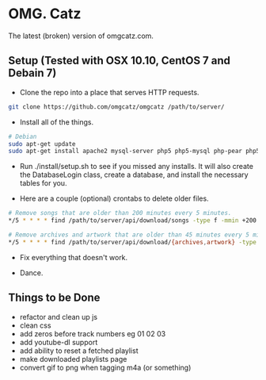 OMG. Catz
=========

The latest (broken) version of omgcatz.com.

Setup (Tested with OSX 10.10, CentOS 7 and Debain 7)
---------------------------------------------

* Clone the repo into a place that serves HTTP requests.

```bash
git clone https://github.com/omgcatz/omgcatz /path/to/server/
```

* Install all of the things.

```bash
# Debian
sudo apt-get update
sudo apt-get install apache2 mysql-server php5 php5-mysql php-pear php5-curl curl eyeD3 atomicparsley zip file
```

* Run ./install/setup.sh to see if you missed any installs. It will also create the DatabaseLogin class, create a database, and install the necessary tables for you.

* Here are a couple (optional) crontabs to delete older files.

```bash
# Remove songs that are older than 200 minutes every 5 minutes.
*/5 * * * * find /path/to/server/api/download/songs -type f -mmin +200 -delete

# Remove archives and artwork that are older than 45 minutes every 5 minutes.
*/5 * * * * find /path/to/server/api/download/{archives,artwork} -type f -mmin +45 -delete
```

* Fix everything that doesn't work.

* Dance.

Things to be Done
-----------------

* refactor and clean up js
* clean css
* add zeros before track numbers eg 01 02 03
* add youtube-dl support
* add ability to reset a fetched playlist
* make downloaded playlists page
* convert gif to png when tagging m4a (or something)
